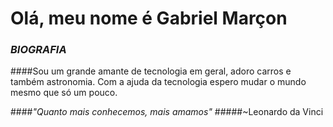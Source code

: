 # Olá, meu nome é Gabriel Marçon


### *BIOGRAFIA*
####Sou um grande amante de tecnologia em geral, adoro carros e também astronomia. Com a ajuda da tecnologia espero mudar o mundo mesmo que só um pouco. 

####*"Quanto mais conhecemos, mais amamos"*
                                #####~Leonardo da Vinci